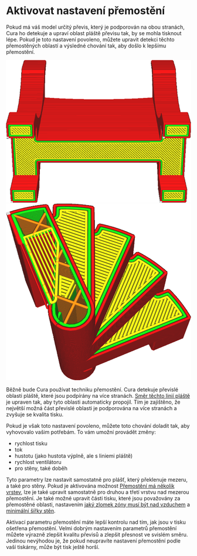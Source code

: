 Aktivovat nastavení přemostění
====
Pokud má váš model určitý převis, který je podporován na obou stranách, Cura ho detekuje a upraví oblast pláště převisu tak, by se mohla tisknout lépe. Pokud je toto nastavení povoleno, můžete upravit detekci těchto přemostěných oblastí a výsledné chování tak, aby došlo k lepšímu přemostění.

![Když je detekováno přemostění, jsou linie pláště orientovány tak, aby překlenuly mezeru tak, jak je to nejlépe možné](../../../articles/images/bridge_settings_enabled_default.png)
![Při aktivovaném nastavení přemostění jsou přemosťovací linie vytištěny s různými parametry](../../../articles/images/bridge_settings_enabled_enabled.png)

Běžně bude Cura používat techniku přemostění. Cura detekuje převislé oblasti pláště, které jsou podpírány na více stranách. [Směr těchto linií pláště](../shell/skin_angles.md) je upraven tak, aby tyto oblasti automaticky propojil. Tím je zajištěno, že největší možná část převislé oblasti je podporována na více stranách a zvyšuje se kvalita tisku.

Pokud je však toto nastavení povoleno, můžete toto chování doladit tak, aby vyhovovalo vašim potřebám. To vám umožní provádět změny:
* rychlost tisku
* tok
* hustotu (jako hustota výplně, ale s liniemi pláště)
* rychlost ventilátoru
* pro stěny, také doběh

Tyto parametry lze nastavit samostatně pro plášť, který překlenuje mezeru, a také pro stěny. Pokud je aktivována možnost [Přemostění má několik vrstev](bridge_enable_more_layers.md), lze je také upravit samostatně pro druhou a třetí vrstvu nad mezerou přemostění. Je také možné upravit části tisku, které jsou považovány za přemostěné oblasti, nastavením [jaký zlomek zóny musí být nad vzduchem](bridge_skin_support_threshold.md) a [minimální šířky stěn](bridge_wall_min_length.md).

Aktivací parametru přemostění máte lepší kontrolu nad tím, jak jsou v tisku ošetřena přemostění. Velmi dobrým nastavením parametrů přemostění můžete výrazně zlepšit kvalitu převisů a zlepšit přesnost ve svislém směru. Jedinou nevýhodou je, že pokud neupravíte nastavení přemostění podle vaší tiskárny, může být tisk ještě horší.


